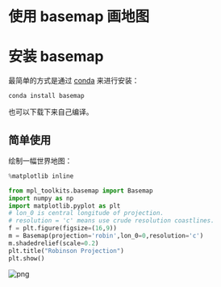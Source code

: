 
# 使用 basemap 画地图

# 安装 basemap

最简单的方式是通过 [conda](http://conda.pydata.org/miniconda.html) 来进行安装：

    conda install basemap

也可以下载下来自己编译。

## 简单使用

绘制一幅世界地图：


```python
%matplotlib inline

from mpl_toolkits.basemap import Basemap
import numpy as np
import matplotlib.pyplot as plt
# lon_0 is central longitude of projection.
# resolution = 'c' means use crude resolution coastlines.
f = plt.figure(figsize=(16,9))
m = Basemap(projection='robin',lon_0=0,resolution='c')
m.shadedrelief(scale=0.2)
plt.title("Robinson Projection")
plt.show()
```


![png](output_6_0.png)

